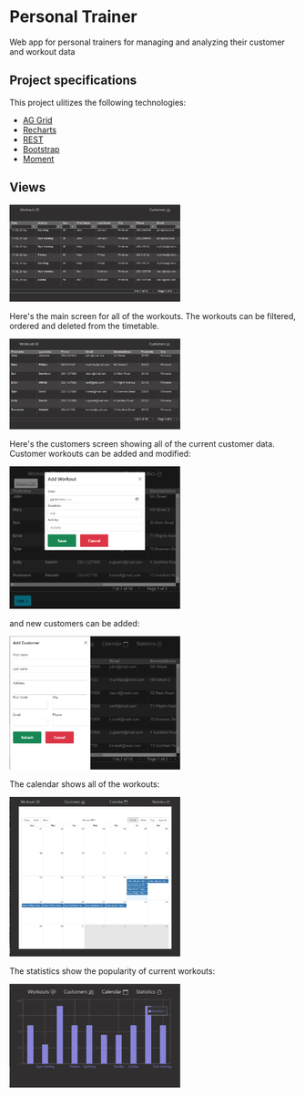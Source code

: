 <h1>Personal Trainer</h1>

Web app for personal trainers for managing and analyzing their customer and workout data

<h2>Project specifications</h2>
This project ulitizes the following technologies:

- [AG Grid](https://www.ag-grid.com/)
- [Recharts](https://recharts.org/en-US/)
- [REST](https://restfulapi.net/)
- [Bootstrap](https://getbootstrap.com/)
- [Moment](https://momentjs.com/)

<h2>Views</h2>
<img src="./screenshots/WorkoutScreen.png" width="300">

Here's the main screen for all of the workouts. The workouts can be filtered, ordered and deleted from the timetable. 

<img src="./screenshots/CustomerScreen.png" width="300">

Here's the customers screen showing all of the current customer data. Customer workouts can be added and modified:

<img src="./screenshots/SaveWorkout.png" width="300">

and new customers can be added:

<img src="./screenshots/SaveCustomer.png" width="300">

The calendar shows all of the workouts:

<img src="./screenshots/CalendarScreen.png" width="300">

The statistics show the popularity of current workouts:

<img src="./screenshots/StatisticsScreen.png" width="300">



